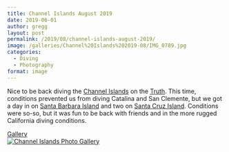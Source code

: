 ```yaml
---
title: Channel Islands August 2019
date: 2019-06-01
author: gregg
layout: post
permalink: /2019/08/channel-islands-august-2019/
image: /galleries/Channel%20Islands%202019-08/IMG_0789.jpg
categories:
  - Diving
  - Photography
format: image
---
```

Nice to be back diving the [Channel Islands](https://en.wikipedia.org/wiki/Channel_Islands_(California)) on the [Truth](https://www.truthaquatics.com). This time, conditions prevented us from diving Catalina and San Clemente, but we got a day in on [Santa Barbara Island](https://en.wikipedia.org/wiki/Santa_Barbara_Island) and two on [Santa Cruz Island](https://en.wikipedia.org/wiki/Santa_Cruz_Island). Conditions were so-so, but it was fun to be back with friends and in the more rugged California diving conditions.

<a href="https://lightroom.adobe.com/gallery/7b25cc9c355b4a5dbc0e0e2c81bdd444/albums/6b8fe76038684f56b1251602dd6eea1f/assets" jscontroller="false" rel="qtposter">
  Gallery<br/>
  <img alt="Channel Islands Photo Gallery" src="/galleries/Channel%20Islands%202019-08/IMG_0789.jpg"/>
</a>